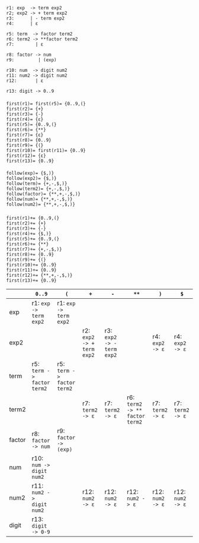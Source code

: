     r1: exp  -> term exp2
    r2; exp2 -> + term exp2
    r3:      | - term exp2
    r4:      | ε

    r5: term  -> factor term2
    r6: term2 -> **factor term2
    r7:        | ε

    r8: factor -> num
    r9:         | (exp)

    r10: num  -> digit num2
    r11: num2 -> digit num2
    r12:       | ε

    r13: digit -> 0..9

####

    first(r1)= first(r5)= {0..9,(}
    first(r2)= {+}
    first(r3)= {-}
    first(r4)= {ε}
    first(r5)= {0..9,(}
    first(r6)= {**}
    first(r7)= {ε}
    first(r8)= {0..9}
    first(r9)= {(}
    first(r10)= first(r11)= {0..9}
    first(r12)= {ε}
    first(r13)= {0..9}

####

    follow(exp)= {$,)}
    follow(exp2)= {$,)}
    follow(term)= {+,-,$,)}
    follow(term2)= {+,-,$,)}
    follow(factor)= {**,+,-,$,)}
    follow(num)= {**,+,-,$,)}
    follow(num2)= {**,+,-,$,)}

###

    first(r1)+= {0..9,(}
    first(r2)+= {+}
    first(r3)+= {-}
    first(r4)+= {$,)}
    first(r5)+= {0..9,(}
    first(r6)+= {**}
    first(r7)+= {+,-,$,)}
    first(r8)+= {0..9}
    first(r9)+= {(}
    first(r10)+= {0..9}
    first(r11)+= {0..9}
    first(r12)+= {**,+,-,$,)}
    first(r13)+= {0..9}

|        | `0..9`                     | `(`                        | `+`                       | `-`                       | `**`                           | `)`              | `$`              |
|--------|----------------------------|----------------------------|---------------------------|---------------------------|--------------------------------|------------------|------------------|
| exp    | r1: `exp -> term exp2`     | r1: `exp -> term exp2`     |                           |                           |                                |                  |                  |
| exp2   |                            |                            | r2: `exp2 -> + term exp2` | r3: `exp2 -> - term exp2` |                                | r4: `exp2 -> ε`  | r4: `exp2 -> ε`  |
| term   | r5: `term -> factor term2` | r5: `term -> factor term2` |                           |                           |                                |                  |                  |
| term2  |                            |                            | r7: `term2 -> ε`          | r7: `term2 -> ε`          | r6: `term2 -> ** factor term2` | r7: `term2 -> ε` | r7: `term2 -> ε` |
| factor | r8: `factor -> num`        | r9: `factor -> (exp)`      |                           |                           |                                |                  |                  |
| num    | r10: `num -> digit num2`   |                            |                           |                           |                                |                  |                  |
| num2   | r11: `num2 -> digit num2`  |                            | r12: `num2 -> ε`          | r12: `num2 -> ε`          | r12: `num2 -> ε`               | r12: `num2 -> ε` | r12: `num2 -> ε` |
| digit  | r13: `digit -> 0-9`        |                            |                           |                           |                                |                  |                  |
